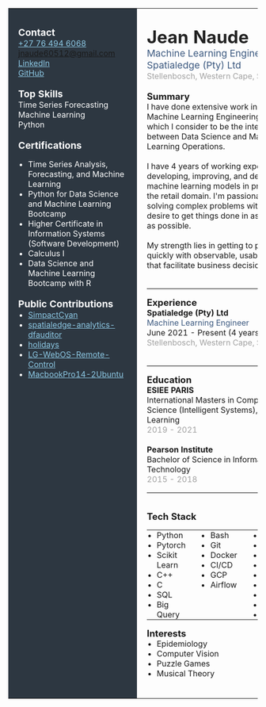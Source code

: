 <table style="width:100%;table-layout:fixed;border-collapse:collapse;">
<tr>
<td valign="top" width="33%" style="background-color:#2d3741;color:#fff;padding:20px;min-width:220px;">

<span style="font-size:1.2em;"><b>Contact</b></span><br>
<a href="tel:+27764946068" style="color:#8ecae6;">+27 76 494 6068</a><br>
<a href="mailto:jnaude60512@gmail.com" style="color:#8ecae6;">jnaude60512@gmail.com</a><br>
<a href="https://www.linkedin.com/in/jean-naude" style="color:#8ecae6;">LinkedIn</a><br>
<a href="https://github.com/twigglits" style="color:#8ecae6;">GitHub</a><br>
<br>
<span style="font-size:1.2em;"><b>Top Skills</b></span><br>
Time Series Forecasting<br>
Machine Learning<br>
Python<br>
<br>
<span style="font-size:1.2em;"><b>Certifications</b></span><br>
<ul style="margin-top:0;margin-bottom:0;padding-left:20px;">
  <li>Time Series Analysis, Forecasting, and Machine Learning</li>
  <li>Python for Data Science and Machine Learning Bootcamp</li>
  <li>Higher Certificate in Information Systems (Software Development)</li>
  <li>Calculus I</li>
  <li>Data Science and Machine Learning Bootcamp with R</li>
</ul>
<br>
<span style="font-size:1.2em;"><b>Public Contributions</b></span><br>
<ul style="margin-top:0;margin-bottom:0;padding-left:20px;">
  <li><a href="https://github.com/j0r1/simpactcyan" style="color:#8ecae6;">SimpactCyan</a></li>
  <li><a href="https://pypi.org/project/spatialedge-analytics-dfauditor/" style="color:#8ecae6;">spatialedge-analytics-dfauditor</a></li>
  <li><a href="https://github.com/vacanza/holidays" style="color:#8ecae6;">holidays</a></li>
  <li><a href="https://github.com/madmicio/LG-WebOS-Remote-Control" style="color:#8ecae6;">LG-WebOS-Remote-Control</a></li>
  <li><a href="https://github.com/twigglits/MacbookPro14-2Ubuntu" style="color:#8ecae6;">MacbookPro14-2Ubuntu</a></li>
</ul>

</td>
<td valign="top" width="67%" style="padding:20px;">

<span style="font-size:2.2em;font-weight:bold;color:#222;">Jean Naude</span><br>
<span style="font-size:1.2em;color:#3d5a80;">Machine Learning Engineer at Spatialedge (Pty) Ltd</span><br>
<span style="color:#a1a1a1;">Stellenbosch, Western Cape, South Africa</span>
<br><br>
<span style="font-size:1.15em;"><b>Summary</b></span><br>
I have done extensive work in the Machine Learning Engineering space, which I consider to be the intersection between Data Science and Machine Learning Operations.<br><br>
I have 4 years of working experience developing, improving, and deploying machine learning models in production in the retail domain. I'm passionate about solving complex problems with a strong desire to get things done in as lean a way as possible.<br><br>
My strength lies in getting to production quickly with observable, usable results that facilitate business decision-making.<br><br>
<hr style="border:0;border-top:1px solid #e0e0e0;">

<span style="font-size:1.15em;"><b>Experience</b></span><br>
<b>Spatialedge (Pty) Ltd</b><br>
<span style="color:#3d5a80;">Machine Learning Engineer</span><br>
June 2021 - Present (4 years 1 month)<br>
<span style="color:#a1a1a1;">Stellenbosch, Western Cape, South Africa</span>
<br><br>
<hr style="border:0;border-top:1px solid #e0e0e0;">

<span style="font-size:1.15em;"><b>Education</b></span><br>
<b>ESIEE PARIS</b><br>
International Masters in Computer Science (Intelligent Systems), Machine Learning<br>
<span style="color:#a1a1a1;">2019 - 2021</span><br><br>
<b>Pearson Institute</b><br>
Bachelor of Science in Information Technology<br>
<span style="color:#a1a1a1;">2015 - 2018</span>

<hr style="border:0;border-top:1px solid #e0e0e0;">
<br>
<span style="font-size:1.15em;"><b>Tech Stack</b></span><br>
<table style="display:inline-table;width:auto;border:none;"><tr><td style="vertical-align:top;padding:0 30px 0 0;border:none;">
<ul style="margin-top:0;margin-bottom:0;padding-left:20px;list-style-type:disc;">
  <li>Python</li>
  <li>Pytorch</li>
  <li>Scikit Learn</li>
  <li>C++</li>
  <li>C</li>
  <li>SQL</li>
  <li>Big Query</li>
</ul>
</td><td style="vertical-align:top;padding:0;border:none;">
<ul style="margin-top:0;margin-bottom:0;padding-left:20px;list-style-type:disc;">
  <li>Bash</li>
  <li>Git</li>
  <li>Docker</li>
  <li>CI/CD</li>
  <li>GCP</li>
  <li>Airflow</li>
</ul>
</td><td style="vertical-align:top;padding:0 0 0 30px;border:none;">
<ul style="margin-top:0;margin-bottom:0;padding-left:20px;list-style-type:disc;">
  <li>Kubernetes</li>
  <li>Terraform</li>
  <li>Helm</li>
  <li>React</li>
  <li>TypeScript</li>
  <li>Redis DB</li>
  <li>Tensorflow</li>
  <li>Gitlab</li>
  <li>Linux</li>
</ul>
</td></tr></table>
<br>
<span style="font-size:1.15em;"><b>Interests</b></span><br>
<ul style="margin-top:0;margin-bottom:0;padding-left:20px;">
  <li>Epidemiology</li>
  <li>Computer Vision</li>
  <li>Puzzle Games</li>
  <li>Musical Theory</li>
</ul>

<br>
</td>
</tr>
</table>
